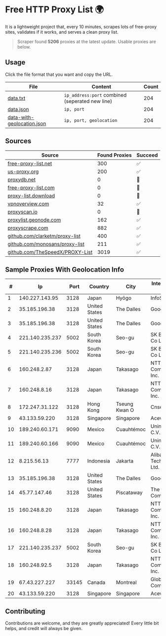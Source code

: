 
# Free HTTP Proxy List 🌍

It is a lightweight project that, every 10 minutes, scrapes lots of free-proxy sites, validates if it works, and serves a clean proxy list.


> Scraper found **5206** proxies at the latest update. Usable proxies are below.

## Usage

Click the file format that you want and copy the URL.


|File|Content|Count|
|----|-------|-----|
|[data.txt](https://raw.githubusercontent.com/themiralay/Proxy-List-World/master/data.txt)|`ip_address:port` combined (seperated new line)|204|
|[data.json](https://raw.githubusercontent.com/themiralay/Proxy-List-World/master/data.json)|`ip, port`|204|
|[data-with-geolocation.json](https://raw.githubusercontent.com/themiralay/Proxy-List-World/master/data-with-geolocation.json)|`ip, port, geolocation`|204|

## Sources

|Source|Found Proxies|Succeed|
|------|-------------|-------|
|[free-proxy-list.net](https://free-proxy-list.net)|300|✅|
|[us-proxy.org](https://www.us-proxy.org)|200|✅|
|[proxydb.net](http://proxydb.net)|0|🚫|
|[free-proxy-list.com](https://free-proxy-list.com/?page=&port=&type%5B%5D=http&type%5B%5D=https&up_time=0&search=Search)|0|🚫|
|[proxy-list.download](https://www.proxy-list.download/HTTP)|0|🚫|
|[vpnoverview.com](https://vpnoverview.com/privacy/anonymous-browsing/free-proxy-servers)|32|✅|
|[proxyscan.io](https://www.proxyscan.io)|0|🚫|
|[proxylist.geonode.com](https://proxylist.geonode.com/api/proxy-list?limit=300&page=1&sort_by=lastChecked&sort_type=desc&protocols=http,https)|162|✅|
|[proxyscrape.com](https://api.proxyscrape.com/v2/?request=displayproxies&protocol=http&timeout=10000&country=all&ssl=all&anonymity=all)|882|✅|
|[github.com/clarketm/proxy-list](https://raw.githubusercontent.com/clarketm/proxy-list/master/proxy-list-raw.txt)|400|✅|
|[github.com/monosans/proxy-list](https://raw.githubusercontent.com/monosans/proxy-list/main/proxies/http.txt)|211|✅|
|[github.com/TheSpeedX/PROXY-List](https://raw.githubusercontent.com/TheSpeedX/PROXY-List/master/http.txt)|3019|✅|


## Sample Proxies With Geolocation Info

|#|Ip|Port|Country|City|Internet Service Provider|
|-|--|----|-------|----|-------------------------|
|1|140.227.143.95|3128|Japan|Hyōgo|InfoSphere|
|2|35.185.196.38|3128|United States|The Dalles|Google LLC|
|3|35.185.196.38|3128|United States|The Dalles|Google LLC|
|4|221.140.235.237|5002|South Korea|Seo-gu|SK Broadband Co Ltd|
|5|221.140.235.236|5002|South Korea|Seo-gu|SK Broadband Co Ltd|
|6|160.248.2.87|3128|Japan|Takasago|NTT PC Communications, Inc.|
|7|160.248.8.16|3128|Japan|Takasago|NTT PC Communications, Inc.|
|8|172.247.31.122|3128|Hong Kong|Tseung Kwan O|Cnservers LLC|
|9|43.133.59.220|3128|Singapore|Singapore|Aceville Pte.ltd|
|10|189.240.60.171|9090|Mexico|Cuauhtémoc|Uninet S.A. de C.V.|
|11|189.240.60.166|9090|Mexico|Cuauhtémoc|Uninet S.A. de C.V.|
|12|8.215.56.13|7777|Indonesia|Jakarta|Alibaba (US) Technology Co., Ltd.|
|13|35.185.196.38|3128|United States|The Dalles|Google LLC|
|14|45.77.147.46|3128|United States|Piscataway|The Constant Company|
|15|160.248.8.20|3128|Japan|Takasago|NTT PC Communications, Inc.|
|16|160.248.8.28|3128|Japan|Takasago|NTT PC Communications, Inc.|
|17|221.140.235.237|5002|South Korea|Seo-gu|SK Broadband Co Ltd|
|18|160.248.92.5|3128|Japan|Takasago|NTT PC Communications, Inc.|
|19|67.43.227.227|33145|Canada|Montreal|GloboTech Communications|
|20|43.133.59.220|3128|Singapore|Singapore|Aceville Pte.ltd|



## Contributing

Contributions are welcome, and they are greatly appreciated! Every
little bit helps, and credit will always be given.

